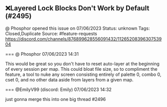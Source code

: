 ## ❌Layered Lock Blocks Don't Work by Default (#2495)
@ Phosphor opened this issue on 07/06/2023
Status: unknown
Tags: Closed,Duplicate
Source: #feature-requests https://discord.com/channels/876899628556091432/1126520839630753904


=== @ Phosphor 07/06/2023 14:31

This would be great so you don't have to reset auto-layer at the beginning of every session per map. This could bloat file size, so to compliment the feature, a tool to nuke any screen consisting entirely of palette 0, combo 0, cset 0, and no other data aside from layers from a given map.

=== @EmilyV99 (discord: Emily) 07/06/2023 14:32

just gonna merge this into one big thread #2496
